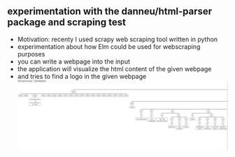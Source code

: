 ## experimentation with the danneu/html-parser package and scraping test
- Motivation: recenty I used scrapy web scraping tool written in python
- experimentation about how Elm could be used for webscraping purposes
- you can write a webpage into the input
- the application will visualize the html content of the given webpage
- and tries to find a logo in the given webpage
![Alt text](image.png)